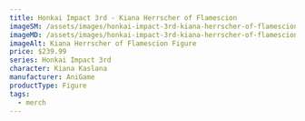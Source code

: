 ```yaml
---
title: Honkai Impact 3rd - Kiana Herrscher of Flamescion
imageSM: /assets/images/honkai-impact-3rd-kiana-herrscher-of-flamescion-400.webp
imageMD: /assets/images/honkai-impact-3rd-kiana-herrscher-of-flamescion-800.webp
imageAlt: Kiana Herrscher of Flamescion Figure
price: $239.99
series: Honkai Impact 3rd
character: Kiana Kaslana
manufacturer: AniGame
productType: Figure
tags:
  - merch
---
```

